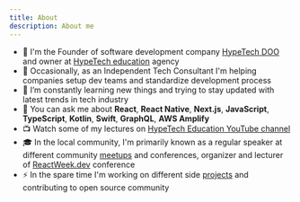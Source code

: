 ```yaml
---
title: About
description: About me
---
```


-   💼 I'm the Founder of software development company [HypeTech DOO](https://hypetech.io/) and owner at [HypeTech education](https://education.hypetech.io/) agency
-   🏡 Occasionally, as an Independent Tech Consultant I'm helping companies setup dev teams and standardize development process
-   🌱 I’m constantly learning new things and trying to stay updated with latest trends in tech industry
-   💬 You can ask me about **React**, **React Native**, **Next.js**, **JavaScript**, **TypeScript**, **Kotlin**, **Swift**, **GraphQL**, **AWS Amplify**
-   📺 Watch some of my lectures on [HypeTech Education YouTube channel](https://www.youtube.com/c/HypeTechEducation)
-   🎓 In the local community, I'm primarily known as a regular speaker at different community [meetups](https://www.meetup.com/hype-tech) and conferences, organizer and lecturer of [ReactWeek.dev](https://reactweek.dev) conference
-   ⚡ In the spare time I'm working on different side [projects](/projects) and contributing to open source community
